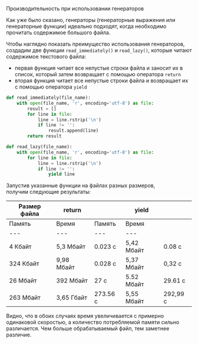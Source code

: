 Производительность при использовании генераторов

Как уже было сказано, генераторы (генераторные выражения или генераторные функции) идеально подходят, когда необходимо прочитать содержимое большого файла.

Чтобы наглядно показать преимущество использования генераторов, создадим две функции `read_immediately()` и `read_lazy()`, которые читают содержимое текстового файла:

- первая функция читает все непустые строки файла и заносит их в список, который затем возвращает с помощью оператора `return`
- вторая функция читает все непустые строки файла и возвращает их с помощью оператора `yield`

```python
def read_immediately(file_name):
    with open(file_name, 'r', encoding='utf-8') as file:
        result = []
        for line in file:
            line = line.rstrip('\n')
            if line != '':
                result.append(line)
        return result

def read_lazy(file_name):
    with open(file_name, 'r', encoding='utf-8') as file:
        for line in file:
            line = line.rstrip('\n')
            if line != '':
                yield line
```

Запустив указанные функции на файлах разных размеров, получим следующие результаты:

|Размер файла|**return**|   |**yield**|   |
|---|---|---|---|---|
|Память|Время|Память|Время|
|---|---|---|---|
|4 Кбайт|5,3 Мбайт|0.023 с|5,42 Мбайт|0.08 c|
|324 Кбайт|9,98 Мбайт|0.028 с|5,37 Мбайт|0,32 с|
|26 Мбайт|392 Мбайт|27 с|5.52 Мбайт|29.61 с|
|263 Мбайт|3,65 Гбайт|273.56 с|5,55 Мбайт|292,99 с|

Видно, что в обоих случаях время увеличивается с примерно одинаковой скоростью, а количество потребляемой памяти сильно различается. Чем больше обрабатываемый файл, тем заметнее различие.